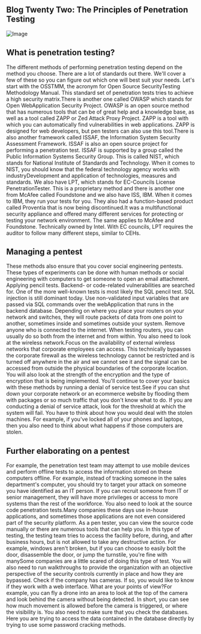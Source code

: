## Blog Twenty Two: The Principles of Penetration Testing

![Image](https://external-content.duckduckgo.com/iu/?u=https%3A%2F%2Fwww.proicttraining.com%2Fwp-content%2Fuploads%2F2019%2F07%2Fcomptia-pentest.jpg&f=1&nofb=1)

## What is penetration testing?

The different methods of performing penetration testing depend on the method you choose. There are a lot of standards out there. We'll cover a few of these so you can figure out which one will best suit your needs. Let's start with the OSSTMM, the acronym for Open Source SecurityTesting Methodology Manual. This standard set of penetration tests tries to achieve a high security matrix.There is another one called OWASP which stands for Open WebApplication Security Project. OWASP is an open source method that has numerous tools that can be of great help and a knowledge base, as well as a tool called ZAPP or Zed Attack Proxy Project. ZAPP is a tool with which you can automatically find vulnerabilities in web applications. ZAPP is designed for web developers, but pen testers can also use this tool.There is also another framework called ISSAF, the Information System Security Assessment Framework. ISSAF is also an open source project for performing a penetration test. ISSAF is supported by a group called the Public Information Systems Security Group. This is called NIST, which stands for National Institute of Standards and Technology. When it comes to NIST, you should know that the federal technology agency works with industryDevelopment and application of technologies, measures and standards. We also have LPT, which stands for EC-Councils License PenetrationTester. This is a proprietary method and there is another one from McAfee called Foundstone and we also have ISS, IBM. When it comes to IBM, they run your tests for you. They also had a function-based product called Proventia that is now being discontinued.It was a multifunctional security appliance and offered many different services for protecting or testing your network environment. The same applies to McAfee and Foundstone. Technically owned by Intel. With EC councils, LPT requires the auditor to follow many different steps, similar to CEHs.

## Managing a pentest
These methods also ensure that you cover social engineering pentests. These types of experiments can be done with human methods or social engineering with computers to get someone to open an email attachment. Applying pencil tests. Backend- or code-related vulnerabilities are searched for. One of the more well-known tests is most likely the SQL pencil test. SQL injection is still dominant today. Use non-validated input variables that are passed via SQL commands over the webApplication that runs in the backend database. Depending on where you place your routers on your network and switches, they will route packets of data from one point to another, sometimes inside and sometimes outside your system. Remove anyone who is connected to the internet. When testing routers, you can usually do so both from the internet and from within. You also need to look at the wireless network.Focus on the availability of external wireless networks that corporate employees can access. This technically bypasses the corporate firewall as the wireless technology cannot be restricted and is turned off anywhere in the air and we cannot see it and the signal can be accessed from outside the physical boundaries of the corporate location. You will also look at the strength of the encryption and the type of encryption that is being implemented. You'll continue to cover your basics with these methods by running a denial of service test.See if you can shut down your corporate network or an ecommerce website by flooding them with packages or so much traffic that you don't know what to do. If you are conducting a denial of service attack, look for the threshold at which the system will fail. You have to think about how you would deal with the stolen machines. For example, if you've locked all of your phones and laptops, then you also need to think about what happens if those computers are stolen.


## Further elaborating on a pentest
For example, the penetration test team may attempt to use mobile devices and perform offline tests to access the information stored on these computers offline. For example, instead of tracking someone in the sales department's computer, you should try to target your attack on someone you have identified as an IT person. If you can recruit someone from IT or senior management, they will have more privileges or access to more systems than the rest of the workforce. You also need to look at the source code penetration tests.Many companies these days use in-house applications, and sometimes those applications are not even considered part of the security platform. As a pen tester, you can view the source code manually or there are numerous tools that can help you. In this type of testing, the testing team tries to access the facility before, during, and after business hours, but is not allowed to take any destructive action. For example, windows aren't broken, but if you can choose to easily bolt the door, disassemble the door, or jump the turnstile, you're fine with manySome companies are a little scared of doing this type of test. You will also need to run walkthroughs to provide the organization with an objective perspective of the security controls currently in place and how they are bypassed. Check if the company has cameras. If so, you would like to know if they work with a web interface. What are your points of view?For example, you can fly a drone into an area to look at the top of the camera and look behind the camera without being detected. In short, you can see how much movement is allowed before the camera is triggered, or where the visibility is. You also need to make sure that you check the databases. Here you are trying to access the data contained in the database directly by trying to use some password cracking methods.
